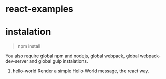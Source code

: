 # react-examples

# instalation

> npm install

You also require global npm and nodejs, global webpack, global webpack-dev-server and global gulp instalations.

1. hello-world
Render a simple Hello World message, the react way.
